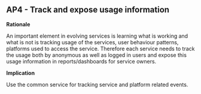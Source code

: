 ## AP4 - Track and expose usage information

**Rationale**

An important element in evolving services is learning what is working and what is not is tracking usage of the services, user behaviour patterns, platforms used to access the service. Therefore each service needs to track the usage both by anonymous as well as logged in users and expose this usage information in reports/dashboards for service owners.

**Implication**

Use the common service for tracking service and platform related events.
